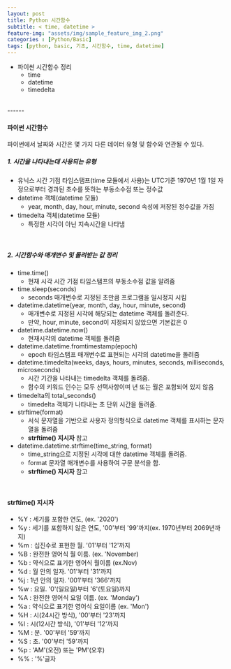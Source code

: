 ```yaml
---
layout: post
title: Python 시간함수
subtitle: < time, datetime >
feature-img: "assets/img/sample_feature_img_2.png"
categories : [Python/Basic]
tags: [python, basic, 기초, 시간함수, time, datetime]
---
```


- 파이썬 시간함수 정리
    - time
    - datetime
    - timedelta

<br>
------

#### 파이썬 시간함수
파이썬에서 날짜와 시간은 몇 가지 다른 데이터 유형 및 함수와 연관될 수 있다.

##### 1. 시간을 나타내는데 사용되는 유형
- 유닉스 시간 기점 타임스탬프(time 모듈에서 사용)는 UTC기준 1970년 1월 1일 자정으로부터 경과된 초수를 뜻하는 부동소수점 또는 정수값
- datetime 객체(datetime 모듈)
    - year, month, day, hour, minute, second 속성에 저장된 정수값을 가짐
- timedelta 객체(datetime 모듈)
    - 특정한 시각이 아닌 지속시간을 나타냄

<br>

##### 2. 시간함수와 매개변수 및 돌려받는 값 정리
- time.time()
    - 현재 시각 시간 기점 타임스탬프의 부동소수점 값을 알려줌
- time.sleep(seconds)
    - seconds 매개변수로 지정된 초만큼 프로그램을 일시정지 시킴
- datetime.datetime(year, month, day, hour, minute, second)
    - 매개변수로 지정된 시각에 해당되는 datetime 객체를 돌려준다.
    - 만약, hour, minute, second이 지정되지 않았으면 기본값은 0
- datetime.datetime.now()
    - 현재시각의 datetime 객체를 돌려줌
- datetime.datetime.fromtimestamp(epoch)
    - epoch 타임스탬프 매개변수로 표현되는 시각의 datetime을 돌려줌
- datetime.timedelta(weeks, days, hours, minutes, seconds, milliseconds, microseconds)
    - 시간 기간을 나타내는 timedelta 객체를 돌려줌.
    - 함수의 키워드 인수는 모두 선택사항이며 년 또는 월은 포함되어 있지 않음
- timedelta의 total_seconds()
    - timedelta 객체가 나타내는 초 단위 시간을 돌려줌.
- strftime(format)
    - 서식 문자열을 기반으로 사용자 정의형식으로 datetime 객체를 표시하는 문자열을 돌려줌
    - **strftime() 지시자** 참고
- datetime.datetime.strftime(time_string, format)
    - time_string으로 지정된 시각에 대한 datetime 객체를 돌려줌.
    - format 문자열 매개변수를 사용하여 구문 분석을 함.
    - **strftime() 지시자** 참고
    
<br>

#### strftime() 지시자
- %Y : 세기를 포함한 연도, (ex. '2020')
- %y : 세기를 포함하지 않은 연도, '00'부터 '99'까지(ex. 1970년부터 2069년까지)
- %m : 십진수로 표현한 월. '01'부터 '12'까지
- %B : 완전한 영어식 월 이름. (ex. 'November) 
- %b : 약식으로 표기한 영어식 월이름 (ex.Nov)
- %d : 월 안의 일자. '01'부터 '31'까지
- %j : 1년 안의 일자. '001'부터 '366'까지
- %w : 요일. '0'(일요일)부터 '6'(토요일)까지
- %A : 완전한 영어식 요일 이름. (ex. 'Monday')
- %a : 약식으로 표기한 영어식 요일이름 (ex. 'Mon')
- %H : 시(24시간 방식), '00'부터 '23'까지
- %l : 시(12시간 방식), '01'부터 '12'까지
- %M : 분. '00'부터 '59'까지
- %S : 초. '00'부터 '59'까지
- %p : 'AM'(오전) 또는 'PM'(오후)
- %% : '%'글자
